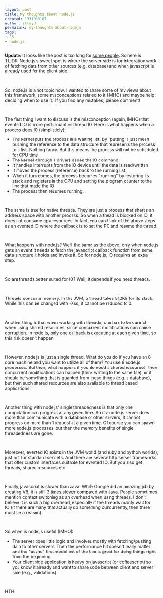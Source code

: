 ```yaml
---
layout: post
title: My thoughts about node.js
created: 1331980187
author: ittayd
permalink: my-thoughts-about-nodejs
tags:
- JS
- node.js
---
```

<p><strong>Update: </strong>It looks like the post is too long for <a href="http://adibaron.com/blog/2012/05/a-laymans-anti-nodejs-agenda/">some people</a>. So here is TL;DR:&nbsp;Node.js's sweet spot is where the server side is for integration work of fetching data from other sources (e.g. database)&nbsp;and when javascript is already used for the client side. </p>
<p>&nbsp;</p>
<p>So, node.js is a hot topic now. I&nbsp;wanted to share some of my views about this framework, some misconceptions related to it (IMHO) and maybe help deciding when to use it.&nbsp; If you find any mistakes, please comment!</p>
<p>&nbsp;</p>
<p>The first thing I want to discuss is the misconception (again, IMHO) that evented IO is more performant vs thread IO. Here is what happens when a process does IO&nbsp;(simplisticly):&nbsp;</p>
<ul>
    <li>The kernel puts the process in a waiting list. By &quot;putting&quot; I&nbsp;just mean pushing the reference to the data structure that represents the process to a list. Nothing fancy. But this means the process will not be scheduled for CPU time</li>
    <li>The kernel (through a driver)&nbsp;issues the IO&nbsp;command.</li>
    <li>It handles interrupts from the IO&nbsp;device until the data is read/written</li>
    <li>It moves the process (reference)&nbsp;back to the running list.</li>
    <li>When it turn comes, the process becomes &quot;running&quot;&nbsp;by restoring its stack and registers in the CPU and setting the program counter to the line that made the IO.</li>
    <li>The process then resumes running.</li>
</ul>
<p>&nbsp;</p>
<p>The same is true for native threads. They are just a process that shares an address space with another process. So when a thead is blocked on IO, it does not consume cpu resources. In fact, you can think of the above steps as an evented IO where the callback is to set the PC and resume the thread.</p>
<p>&nbsp;</p>
<p>What happens with node.js?&nbsp;Well, the same as the above, only when node.js gets an event it needs to fetch the javascript callback function from some data structure it holds and invoke it. So for node.js, IO requires an extra step.</p>
<p>&nbsp;</p>
<p>So are threads better suited for IO?&nbsp;Well, it depends if you need threads.</p>
<p>&nbsp;</p>
<p>Threads consume memory. In the JVM, a thread takes 512KB for its stack. While this can be changed with -Xss, it cannot be reduced to 0.</p>
<p>&nbsp;</p>
<p>Another thing is that when working with threads, one has to be careful when using shared resources, since concurrent modifications can cause corruption. In node.js, only one callback is executing at each given time, so this risk doesn't happen.</p>
<p>&nbsp;</p>
<p>However, node.js is just a single thread. What do you do if you have an 8 core machine and you want to utilize all of them?&nbsp;You use 8 node.js processes. But then, what happens if you do need a shared resource?&nbsp;Then concurrent modifications can happen (think writing to the same file), or it should be something that is guarded from these things (e.g. a database), but then such shared resources are also available to thread based applications.</p>
<p>&nbsp;</p>
<p>Another thing with node.js' single threadedness is that only one computation can progress at any given time. So if a node.js server does more than communicate with a database or other servers, it cannot progress on more than 1 request at a given time. Of course you can spawn more node.js processes, but then the memory benefits of single threadedness are gone.</p>
<p>&nbsp;</p>
<p>Moreover, evented IO exists in the JVM&nbsp;world&nbsp;(and ruby and python worlds), just not for standard servlets. And there are several http server frameworks that offer custom interfaces suitable for evented IO. But you also get threads, shared resources etc.</p>
<p>&nbsp;</p>
<p>Finally, javascript is slower than Java. While Google did an amazing job by creating V8, it is still <a href="http://shootout.alioth.debian.org/u32/which-programming-languages-are-fastest.php?java=on&amp;v8=on&amp;calc=chart">3 times slower compared with Java</a>. People sometimes&nbsp; mention context switching as an overhead when using threads, I&nbsp;don't believe it is such a big overhead, especially if the threads mainly wait for IO&nbsp;(if there are many that actually do something cuncurrently, then there must be a reason).</p>
<p>&nbsp;</p>
<p>So when is node.js useful&nbsp;(IMHO):</p>
<ul>
    <li>The server does little logic and involves mostly with fetching/pushing data to other servers. Then the performance hit doesn't really matter and the &quot;async&quot; first model out of the box is great for doing things right from the beginning.</li>
    <li>Your client side application is heavy on javascript (or coffeescript)&nbsp;so you know it already and want to share code between client and server side (e.g., validations)</li>
</ul>
<p>&nbsp;</p>
<p>HTH.</p>
<p>&nbsp;</p>
